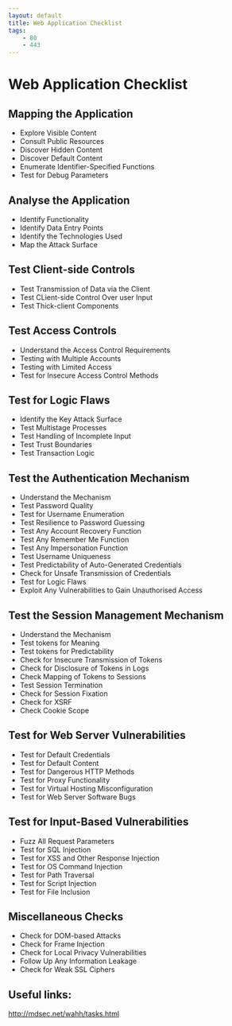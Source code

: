 ```yaml
---
layout: default
title: Web Application Checklist
tags:
    - 80
    - 443
---
```

# Web Application Checklist
## Mapping the Application
- Explore Visible Content
- Consult Public Resources
- Discover Hidden Content
- Discover Default Content
- Enumerate Identifier-Specified Functions
- Test for Debug Parameters

## Analyse the Application
- Identify Functionality
- Identify Data Entry Points
- Identify the Technologies Used
- Map the Attack Surface

## Test Client-side Controls
- Test Transmission of Data via the Client
- Test CLient-side Control Over user Input
- Test Thick-client Components

## Test Access Controls
- Understand the Access Control Requirements
- Testing with Multiple Accounts
- Testing with Limited Access
- Test for Insecure Access Control Methods

## Test for Logic Flaws
- Identify the Key Attack Surface
- Test Multistage Processes
- Test Handling of Incomplete Input
- Test Trust Boundaries
- Test Transaction Logic

## Test the Authentication Mechanism
- Understand the Mechanism
- Test Password Quality
- Test for Username Enumeration
- Test Resilience to Password Guessing
- Test Any Account Recovery Function
- Test Any Remember Me Function
- Test Any Impersonation Function
- Test Username Uniqueness
- Test Predictability of Auto-Generated Credentials
- Check for Unsafe Transmission of Credentials
- Test for Logic Flaws
- Exploit Any Vulnerabilities to Gain Unauthorised Access

## Test the Session Management Mechanism
- Understand the Mechanism
- Test tokens for Meaning
- Test tokens for Predictability
- Check for Insecure Transmission of Tokens
- Check for Disclosure of Tokens in Logs
- Check Mapping of Tokens to Sessions
- Test Session Termination
- Check for Session Fixation
- Check for XSRF
- Check Cookie Scope

## Test for Web Server Vulnerabilities
- Test for Default Credentials
- Test for Default Content
- Test for Dangerous HTTP Methods
- Test for Proxy Functionality
- Test for Virtual Hosting Misconfiguration
- Test for Web Server Software Bugs

## Test for Input-Based Vulnerabilities
- Fuzz All Request Parameters
- Test for SQL Injection
- Test for XSS and Other Response Injection
- Test for OS Command Injection
- Test for Path Traversal
- Test for Script Injection
- Test for File Inclusion

## Miscellaneous Checks
- Check for DOM-based Attacks
- Check for Frame Injection
- Check for Local Privacy Vulnerabilities
- Follow Up Any Information Leakage
- Check for Weak SSL Ciphers

## Useful links:
<http://mdsec.net/wahh/tasks.html>
